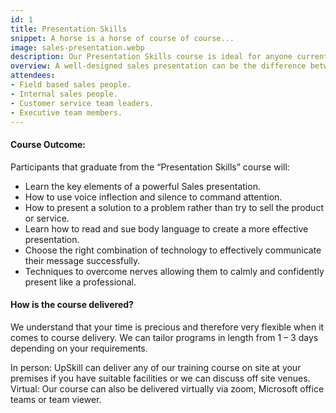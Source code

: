 ```yaml
---
id: 1
title: Presentation Skills
snippet: A horse is a horse of course of course...
image: sales-presentation.webp
description: Our Presentation Skills course is ideal for anyone currently in a sales role wanting to take their presentation to the next level. Similarly, it is suitable for those starting out in the profession of sales and would like gain a in depth understanding of powerful presentation techniques. Individuals working in corporate sales, retail sales, direct sales, business to business sales or business to customer sales would benefit greatly from this course.
overview: A well-designed sales presentation can be the difference between winning the business or not. Our “Presentations Skills” course has been designed to help participants learn vital presentation techniques enabling them to communicate their sales message effectively. Participants will explore new technologies used to develop winning presentations such as, voice inflection, the use of silence, questioning techniques to encourage customer participation, using appropriate technology and how to read and use body language to communicate clearly. After attending Participants will have the ability to create effective presentations that include all the right information, motivating clients to want to sign on the dotted line time and time again.
attendees:
- Field based sales people.
- Internal sales people.
- Customer service team leaders.
- Executive team members.
---
```


#### Course Outcome:

Participants that graduate from the “Presentation Skills” course will:

- Learn the key elements of a powerful Sales presentation.
- How to use voice inflection and silence to command attention.
- How to present a solution to a problem rather than try to sell the product or service.
- Learn how to read and sue body language to create a more effective presentation.
- Choose the right combination of technology to effectively communicate their message successfully.
- Techniques to overcome nerves allowing them to calmly and confidently present like a professional.

#### How is the course delivered?

We understand that your time is precious and therefore very flexible when it comes to course delivery. We can tailor programs in length from 1 – 3 days depending on your requirements.

In person: UpSkill can deliver any of our training course on site at your premises if you have suitable facilities or we can discuss off site venues.
Virtual: Our course can also be delivered virtually via zoom, Microsoft office teams or team viewer.
